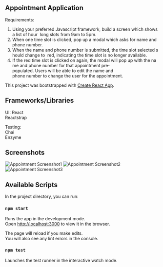 ## Appointment Application

Requirements:
1. Using your preferred Javascript framework, build a screen which shows a list of hour  long slots from 9am to 5pm.  
2. When one time slot is clicked, pop up a modal which asks for name and phone number.
3. When the name and phone number is submitted, the time slot selected should change to 
    red, indicating the time slot is no longer available.  
4. If the red time slot is clicked on again, the modal will pop up with the name and phone
   number for that appointment pre­populated. Users will be able to edit the name and  
   phone number to change the user for the appointment. 

This project was bootstrapped with [Create React App](https://github.com/facebook/create-react-app).

## Frameworks/Libraries
UI:
React<br>
Reactstrap<br>

Testing: <br>
Chai<br>
Enzyme<br>

## Screenshots

![Appointment Screenshot1](https://i.ibb.co/X3kgDvT/Appointment-Application-Screenshot1.png)
![Appointment Screenshot2](https://i.ibb.co/D16vdRZ/Appointment-Application-Screenshot2.png)
![Appointment Screenshot3](https://i.ibb.co/Y0TbJ4H/Appointment-Application-Screenshot3.png)

## Available Scripts

In the project directory, you can run:

### `npm start`

Runs the app in the development mode.<br>
Open [http://localhost:3000](http://localhost:3000) to view it in the browser.

The page will reload if you make edits.<br>
You will also see any lint errors in the console.

### `npm test`

Launches the test runner in the interactive watch mode.<br>
